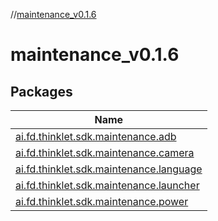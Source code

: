 //[maintenance_v0.1.6](index.md)

# maintenance_v0.1.6

## Packages

| Name |
|---|
| [ai.fd.thinklet.sdk.maintenance.adb](maintenance_v0.1.6/ai.fd.thinklet.sdk.maintenance.adb/index.md) |
| [ai.fd.thinklet.sdk.maintenance.camera](maintenance_v0.1.6/ai.fd.thinklet.sdk.maintenance.camera/index.md) |
| [ai.fd.thinklet.sdk.maintenance.language](maintenance_v0.1.6/ai.fd.thinklet.sdk.maintenance.language/index.md) |
| [ai.fd.thinklet.sdk.maintenance.launcher](maintenance_v0.1.6/ai.fd.thinklet.sdk.maintenance.launcher/index.md) |
| [ai.fd.thinklet.sdk.maintenance.power](maintenance_v0.1.6/ai.fd.thinklet.sdk.maintenance.power/index.md) |

